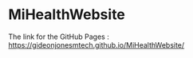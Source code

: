 # MiHealthWebsite
The link for the GitHub Pages : https://gideonjonesmtech.github.io/MiHealthWebsite/
